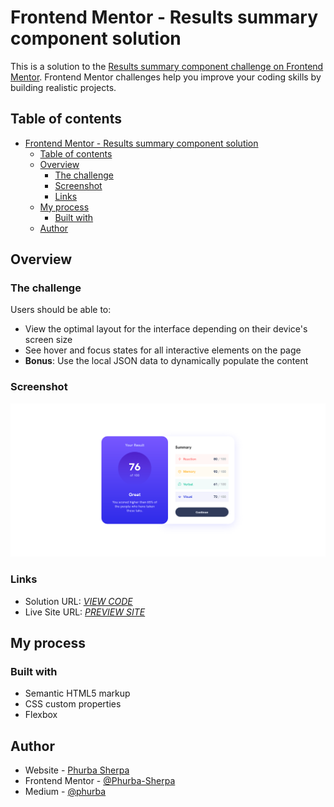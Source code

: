 # Frontend Mentor - Results summary component solution

This is a solution to the [Results summary component challenge on Frontend Mentor](https://www.frontendmentor.io/challenges/results-summary-component-CE_K6s0maV). Frontend Mentor challenges help you improve your coding skills by building realistic projects. 

## Table of contents

- [Frontend Mentor - Results summary component solution](#frontend-mentor---results-summary-component-solution)
  - [Table of contents](#table-of-contents)
  - [Overview](#overview)
    - [The challenge](#the-challenge)
    - [Screenshot](#screenshot)
    - [Links](#links)
  - [My process](#my-process)
    - [Built with](#built-with)
  - [Author](#author)


## Overview

### The challenge

Users should be able to:

- View the optimal layout for the interface depending on their device's screen size
- See hover and focus states for all interactive elements on the page
- **Bonus**: Use the local JSON data to dynamically populate the content

### Screenshot

![screenshot](./screenshot.png)

### Links

- Solution URL: [*VIEW CODE*](https://github.com/Phurba-Sherpa/frontend-mentor--result-summary-component)
- Live Site URL: [*PREVIEW SITE*](https://phurba-sherpa.github.io/frontend-mentor--result-summary-component/)

## My process

### Built with

- Semantic HTML5 markup
- CSS custom properties
- Flexbox

## Author

- Website - [Phurba Sherpa](https://v2.phurba.sherpa.name.np)
- Frontend Mentor - [@Phurba-Sherpa](https://www.frontendmentor.io/profile/Phurba-Sherpa)
- Medium - [@phurba](https://medium.com/@phurba)